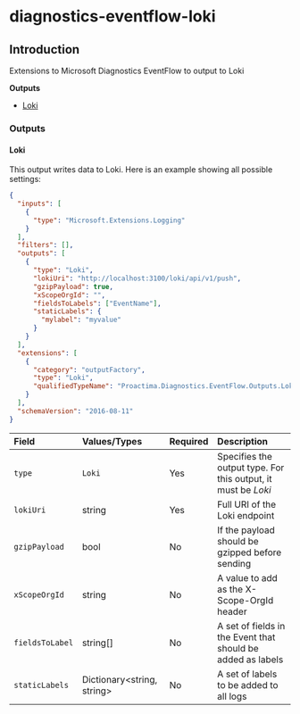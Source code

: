 # diagnostics-eventflow-loki

## Introduction
Extensions to Microsoft Diagnostics EventFlow to output to Loki

**Outputs**
- [Loki](#loki)

### Outputs

#### Loki
This output writes data to Loki. Here is an example showing all possible settings:
```json
{
  "inputs": [
    {
      "type": "Microsoft.Extensions.Logging"
    }
  ],
  "filters": [],
  "outputs": [
    {
      "type": "Loki",
      "lokiUri": "http://localhost:3100/loki/api/v1/push",
      "gzipPayload": true,
      "xScopeOrgId": "",
      "fieldsToLabels": ["EventName"],
      "staticLabels": {
        "mylabel": "myvalue"
      }
    }
  ],
  "extensions": [
    {
      "category": "outputFactory",
      "type": "Loki",
      "qualifiedTypeName": "Proactima.Diagnostics.EventFlow.Outputs.Loki.LokiOutputFactory, Proactima.Diagnostics.EventFlow.Outputs.Loki"
    }
  ],
  "schemaVersion": "2016-08-11"
}
```
| Field | Values/Types | Required | Description |
| :---- | :----------- | :------- | :---------- |
| `type` | `Loki`      | Yes      | Specifies the output type. For this output, it must be *Loki* |
| `lokiUri` | string   | Yes      | Full URI of the Loki endpoint |
| `gzipPayload` | bool | No       | If the payload should be gzipped before sending |
| `xScopeOrgId` | string | No     | A value to add as the X-Scope-OrgId header |
| `fieldsToLabel` | string[] | No | A set of fields in the Event that should be added as labels |
| `staticLabels` | Dictionary<string, string> | No | A set of labels to be added to all logs |